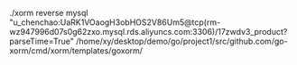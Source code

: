 ./xorm reverse mysql "u_chenchao:UaRK1VOaogH3obHOS2V86Um5@tcp(rm-wz947996d07s0g62zxo.mysql.rds.aliyuncs.com:3306)/17zwdv3_product?parseTime=True" /home/xy/desktop/demo/go/project1/src/github.com/go-xorm/cmd/xorm/templates/goxorm/
